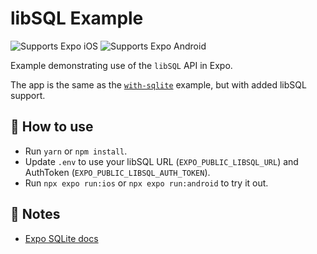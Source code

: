 # libSQL Example

<p>
  <!-- iOS -->
  <img alt="Supports Expo iOS" longdesc="Supports Expo iOS" src="https://img.shields.io/badge/iOS-4630EB.svg?style=flat-square&logo=APPLE&labelColor=999999&logoColor=fff" />
  <!-- Android -->
  <img alt="Supports Expo Android" longdesc="Supports Expo Android" src="https://img.shields.io/badge/Android-4630EB.svg?style=flat-square&logo=ANDROID&labelColor=A4C639&logoColor=fff" />
</p>

Example demonstrating use of the `libSQL` API in Expo.

The app is the same as the [`with-sqlite`](https://github.com/expo/examples/tree/master/with-sqlite) example, but with added libSQL support.

## 🚀 How to use

- Run `yarn` or `npm install`.
- Update `.env` to use your libSQL URL (`EXPO_PUBLIC_LIBSQL_URL`) and AuthToken (`EXPO_PUBLIC_LIBSQL_AUTH_TOKEN`).
- Run `npx expo run:ios` or `npx expo run:android` to try it out.

## 📝 Notes

- [Expo SQLite docs](https://docs.expo.dev/versions/latest/sdk/sqlite/)
